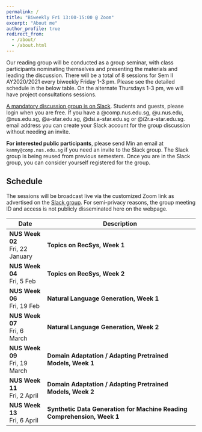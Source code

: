 ```yaml
---
permalink: /
title: "Biweekly Fri 13:00-15:00 @ Zoom"
excerpt: "About me"
author_profile: true
redirect_from:
  - /about/
  - /about.html
---
```

Our reading group will be conducted as a group seminar, with class participants nominating themselves and presenting the materials and leading the discussion. There will be a total of 8 sessions for Sem II AY2020/2021 every biweekly Friday 1-3 pm. Please see the detailed schedule in the below table. On the alternate Thursdays 1-3 pm, we will have project consultations sessions.

<a href="http://cs6101.slack.com/">A mandatory discussion group is on Slack</a>. Students and guests, please login when you are free. If you have a @comp.nus.edu.sg, @u.nus.edu, @nus.edu.sg, @a-star.edu.sg, @dsi.a-star.edu.sg or @i2r.a-star.edu.sg. email address you can create your Slack account for the group discussion without needing an invite.

**For interested public participants**, please send Min an email at ```kanmy@comp.nus.edu.sg``` if you need an invite to the Slack group.  The Slack group is being reused from previous semesters.  Once you are in the Slack group, you can consider yourself registered for the group.

## Schedule

The sessions will be broadcast live via the customized Zoom link as advertised on the [Slack group](http://cs6101.slack.com).  For semi-privacy reasons, the group meeting ID and access is not publicly disseminated here on the webpage.

<table class="table table-striped">
<thead class="thead-inverse"><tr><th>Date</th><th width="80%">Description</th></tr></thead>
<tbody>
<!-- Support Staff ********************************** 
  Use this first row as an exemplar.  You can get the Youtube offsets for each segment by using the share button and checking the "start at" checkbox and then pasting it.  The t parameter is the number of second from the start of the video.
 ************************************************** -->
<tr>
  <td><b>NUS Week 02</b><br />Fri, 22 January
  </td>
  <td>
    <strong>Topics on RecSys, Week 1</strong>
 <!--
 <p>
<iframe width="560" height="315" src="https://www.youtube.com/embed/Qb8EWcXZu6M" frameborder="0" allow="autoplay; encrypted-media" allowfullscreen></iframe>
  </p>
  <p>
    Lecturer and Support staff: xxxxx<br/></p>
  <p>
    [<a href="xxx">Lecture Slides</a>]
    [<a href="xxx">Scribe Notes</a>]
    <br/></p> 
<P>Reading List:
<UL>
  <LI> Sutskever, Vinyals, & Le. (2014) “Sequence to sequence learning with neural networks.” : <a href="https://papers.nips.cc/paper/5346-sequence-to-sequence-learning-with-neural-networks.pdf">https://papers.nips.cc/paper/5346-sequence-to-sequence-learning-with-neural-networks.pdf</a> [ <a href="https://youtu.be/Qb8EWcXZu6M?t=1796">Video Segment @ 29:55</a>] </li>
  <LI> Gehring, et al. (2017) "Convolutional sequence to sequence learning." : <A HREF="https://arxiv.org/abs/1705.03122">https://arxiv.org/abs/1705.03122</a> [ <a href="https://youtu.be/Qb8EWcXZu6M?t=3193">Video Segment @ 53:12</a> ] </li>
  <LI> Vaswani, et al. (2017) "Attention is all you need." : <A href="https://papers.nips.cc/paper/7181-attention-is-all-you-need.pdf">https://papers.nips.cc/paper/7181-attention-is-all-you-need.pdf</a> [ <a href="https://youtu.be/Qb8EWcXZu6M?t=4775">Video Segment @ 1:19:35</a> ] </li>
  </UL>
    </p>
-->
  </td>
  </tr>
  <tr>
  <td><b>NUS Week 04</b><br />Fri, 5 Feb
  </td>
  <td>
    <strong>Topics on RecSys, Week 2</strong>

  </td>
  </tr>
  <tr>
  <td><b>NUS Week 06</b><br />Fri, 19 Feb
  </td>
  <td>
    <strong>Natural Language Generation, Week 1</strong>
   
  </td>
  </tr>
  <tr>
  <td><b>NUS Week 07</b><br />Fri, 6 March
  </td>
  <td>
    <strong>Natural Language Generation, Week 2</strong>
    
  </td>
  </tr>
  <tr>
  <td><b>NUS Week 09</b><br />Fri, 19 March
  </td>
  <td>
    <strong>Domain Adaptation / Adapting Pretrained Models, Week 1</strong>
  
  </td>
  </tr>
  <tr>
  <td><b>NUS Week 11</b><br />Fri, 2 April
  </td>
 <td>
    <strong>Domain Adaptation / Adapting Pretrained Models, Week 2</strong>
  
  </td>
  </tr>
  <tr>
  <td><b>NUS Week 13</b><br />Fri, 6 April
  </td>
  <td>
    <strong>Synthetic Data Generation for Machine Reading Comprehension, Week 1</strong>
  
  </td>
  </tr>
  <tr>
  </tr>
</tbody></table>
